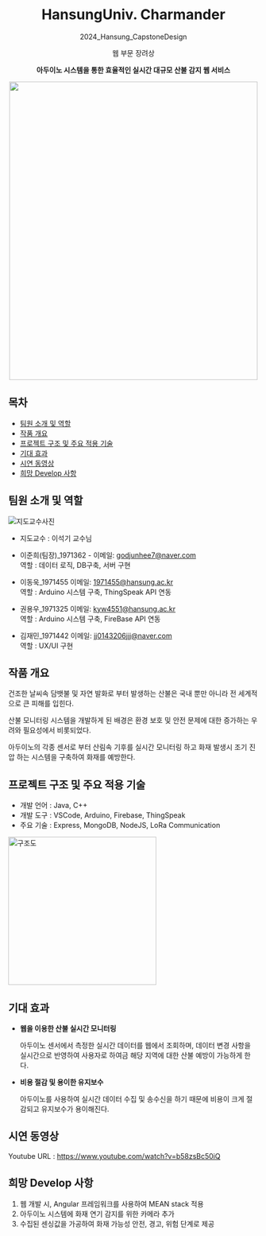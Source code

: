 <div align="center">

# HansungUniv. Charmander
2024_Hansung_CapstoneDesign

 웹 부문 장려상<br>

 **아두이노 시스템을 통한 효율적인 실시간 대규모 산불 감지 웹 서비스**


<img src="https://github.com/ImPotatooo/HS_Charmander/assets/145684303/827abfe9-a9f1-4c93-bd03-1a320f69d18a" width="500" height="600"/>


</div>

## 목차

 - [팀원 소개 및 역할](#팀원-소개-및-역할)
 - [작품 개요](#작품-개요)
 - [프로젝트 구조 및 주요 적용 기술](#프로젝트-구조-및-주요-적용-기술)
 - [기대 효과](#기대-효과)
 - [시연 동영상](#시연-동영상)
 - [희망 Develop 사항](#희망-Develop-사항)

## 팀원 소개 및 역할

![지도교수사진](https://github.com/ImPotatooo/HS_Charmander/assets/145684303/f0b36e17-b475-4e5c-84d6-46160fd40e67)

* 지도교수 : 이석기 교수님

* 이준희(팀장)_1971362 - 이메일: godjunhee7@naver.com 
<br> 역할 : 데이터 로직, DB구축, 서버 구현

* 이동욱_1971455 이메일: 1971455@hansung.ac.kr
<br> 역할 : Arduino 시스템 구축, ThingSpeak API 연동 

* 권용우_1971325 이메일: kyw4551@hansung.ac.kr
<br> 역할 : Arduino 시스템 구축, FireBase API 연동 

* 김재민_1971442 이메일: jj0143206jjj@naver.com
<br> 역할 : UX/UI 구현


## 작품 개요

건조한 날씨속 담뱃불 및 자연 발화로 부터 발생하는 산불은 국내 뿐만 아니라 전 세계적으로 큰 피해를 입힌다. <br>

산불 모니터링 시스템을 개발하게 된 배경은 환경 보호 및 안전 문제에 대한 증가하는 우려와 필요성에서 비롯되었다.  <br>

아두이노의 각종 센서로 부터 산림속 기후를 실시간 모니터링 하고 화재 발생시 조기 진압 하는 시스템을 구축하여 화재를 예방한다. <br>

## 프로젝트 구조 및 주요 적용 기술

* 개발 언어 : Java, C++
* 개발 도구 : VSCode, Arduino, Firebase, ThingSpeak
* 주요 기술 : Express, MongoDB, NodeJS, LoRa Communication


<img width="298" alt="구조도" src="https://github.com/ImPotatooo/HS_Charmander/assets/145684303/73202da8-b819-488e-a185-70d40a37d6f5">

## 기대 효과


- **웹을 이용한 산불 실시간 모니터링**
 
  아두이노 센서에서 측정한 실시간 데이터를 웹에서 조회하며, 데이터 변경 사항을 실시간으로 반영하여 사용자로 하여금 해당 지역에 대한 산불 예방이 가능하게 한다.

- **비용 절감 및 용이한 유지보수**
  
  아두이노를 사용하여 실시간 데이터 수집 및 송수신을 하기 때문에 비용이 크게 절감되고 유지보수가 용이해진다.  

## 시연 동영상

Youtube URL : https://www.youtube.com/watch?v=b58zsBc50iQ

## 희망 Develop 사항

1. 웹 개발 시, Angular 프레임워크를 사용하여 MEAN stack 적용
2. 아두이노 시스템에 화재 연기 감지를 위한 카메라 추가
3. 수집된 센싱값을 가공하여 화재 가능성 안전, 경고, 위험 단계로 제공
